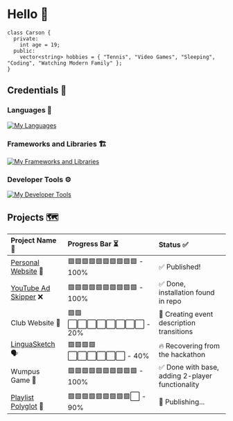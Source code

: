 # Hello 👋
```
class Carson {
  private:
    int age = 19;
  public:
    vector<string> hobbies = { "Tennis", "Video Games", "Sleeping", "Coding", "Watching Modern Family" };
}
```

## Credentials 💼
### Languages 🧠
[![My Languages](https://skillicons.dev/icons?i=js,ts,html,css,cpp,c)](https://skillicons.dev)
### Frameworks and Libraries 🏗️
[![My Frameworks and Libraries](https://skillicons.dev/icons?i=react,nodejs,express,tailwind)](https://skillicons.dev)
### Developer Tools ⚙️
[![My Developer Tools](https://skillicons.dev/icons?i=git,github,vscode,postman,vite)](https://skillicons.dev)

## Projects 🗺️
| Project Name 💬 | Progress Bar ⏳ | Status ✅ |
| :---         | :---         | :---         |
| [Personal Website](https://carson274.github.io/Personal-Website/) 🧍 | 🟩🟩🟩🟩🟩🟩🟩🟩🟩🟩 - 100% | ✅ Published! |
| [YouTube Ad Skipper](https://github.com/Carson274/Ad-Skipper) ❌ | 🟩🟩🟩🟩🟩🟩🟩🟩🟩🟩 - 100% | ✅ Done, installation found in repo |
| Club Website 🌟 | 🟩🟩⬜⬜⬜⬜⬜⬜⬜⬜ - 20% | 🎨 Creating event description transitions |
| [LinguaSketch](https://github.com/sebat2004/linguasketch) 🗣️ | 🟩🟩🟩🟩⬜⬜⬜⬜⬜⬜ - 40% | 🔥 Recovering from the hackathon |
| Wumpus Game 👾 | 🟩🟩🟩🟩🟩🟩🟩🟩🟩🟩 - 100% | ✅ Done with base, adding 2-player functionality |
| [Playlist Polyglot](https://github.com/Carson274/Playlist-Polyglot) 🎵 | 🟩🟩🟩🟩🟩🟩🟩🟩🟩⬜ - 90% | 🛜 Publishing... |
